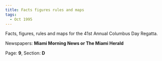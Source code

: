 ```yaml
---  
title: Facts figures rules and maps  
tags:  
  - Oct 1995  
---  
```

  
Facts, figures, rules and maps for the 41st Annual Columbus Day Regatta.  
  
Newspapers: **Miami Morning News or The Miami Herald**  
  
Page: **9**, Section: **D** 
